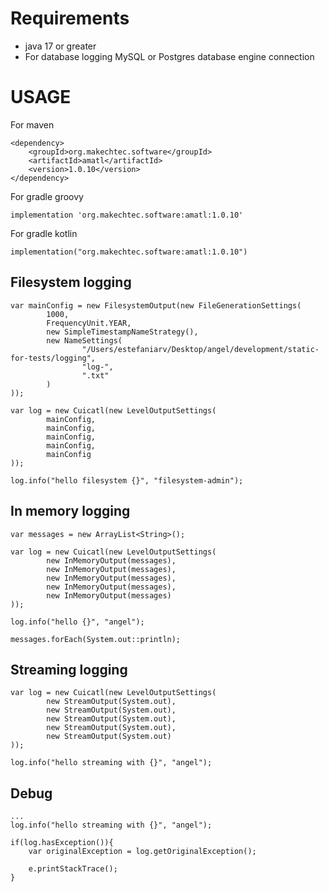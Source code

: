 # Requirements #

- java 17 or greater
- For database logging MySQL or Postgres database engine connection

# USAGE #

For maven

    <dependency>
        <groupId>org.makechtec.software</groupId>
        <artifactId>amatl</artifactId>
        <version>1.0.10</version>
    </dependency>

For gradle groovy

    implementation 'org.makechtec.software:amatl:1.0.10'

For gradle kotlin

    implementation("org.makechtec.software:amatl:1.0.10")

## Filesystem logging ##

    var mainConfig = new FilesystemOutput(new FileGenerationSettings(
            1000,
            FrequencyUnit.YEAR,
            new SimpleTimestampNameStrategy(),
            new NameSettings(
                    "/Users/estefaniarv/Desktop/angel/development/static-for-tests/logging",
                    "log-",
                    ".txt"
            )
    ));

    var log = new Cuicatl(new LevelOutputSettings(
            mainConfig,
            mainConfig,
            mainConfig,
            mainConfig,
            mainConfig
    ));

    log.info("hello filesystem {}", "filesystem-admin");

## In memory logging ##

    var messages = new ArrayList<String>();

    var log = new Cuicatl(new LevelOutputSettings(
            new InMemoryOutput(messages),
            new InMemoryOutput(messages),
            new InMemoryOutput(messages),
            new InMemoryOutput(messages),
            new InMemoryOutput(messages)
    ));

    log.info("hello {}", "angel");

    messages.forEach(System.out::println);

## Streaming logging ##

    var log = new Cuicatl(new LevelOutputSettings(
            new StreamOutput(System.out),
            new StreamOutput(System.out),
            new StreamOutput(System.out),
            new StreamOutput(System.out),
            new StreamOutput(System.out)
    ));

    log.info("hello streaming with {}", "angel");


## Debug ##

    ...
    log.info("hello streaming with {}", "angel");

    if(log.hasException()){
        var originalException = log.getOriginalException();

        e.printStackTrace();
    }
